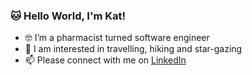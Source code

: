 ### 🐱 Hello World, I'm Kat!
- 🤓 I’m a pharmacist turned software engineer
- 🔭 I am interested in travelling, hiking and star-gazing
- 📫 Please connect with me on [LinkedIn](https://www.linkedin.com/in/jiangkatherine/)

<!--
**kat-jiang/kat-jiang** is a ✨ _special_ ✨ repository because its `README.md` (this file) appears on your GitHub profile.

Here are some ideas to get you started:

- 🔭 I’m currently working on ...
- 🌱 I’m currently learning ...
- 👯 I’m looking to collaborate on ...
- 🤔 I’m looking for help with ...
- 💬 Ask me about ...
- 📫 How to reach me: ...
- 😄 Pronouns: ...
- ⚡ Fun fact: ...
-->
